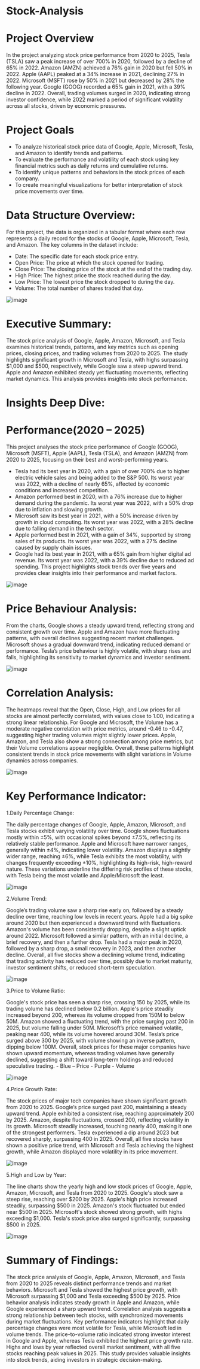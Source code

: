 # Stock-Analysis
# Project Overview

In the project analyzing stock price performance from 2020 to 2025, Tesla (TSLA) saw a peak increase of over 700% in 2020, followed by a decline of 65% in 2022. Amazon (AMZN) achieved a 76% gain in 2020 but fell 50% in 2022. Apple (AAPL) peaked at a 34% increase in 2021, declining 27% in 2022. Microsoft (MSFT) rose by 50% in 2021 but decreased by 28% the following year. Google (GOOG) recorded a 65% gain in 2021, with a 39% decline in 2022. Overall, trading volumes surged in 2020, indicating strong investor confidence, while 2022 marked a period of significant volatility across all stocks, driven by economic pressures.

# Project Goals

- To analyze historical stock price data of Google, Apple, Microsoft, Tesla, and Amazon to identify trends and patterns.
-	To evaluate the performance and volatility of each stock using key financial metrics such as daily returns and cumulative returns.
-	To identify unique patterns and behaviors in the stock prices of each company.
-  To create meaningful visualizations for better interpretation of stock price movements over time.

# Data Structure Overview:

For this project, the data is organized in a tabular format where each row represents a daily record for the stocks of Google, Apple, Microsoft, Tesla, and Amazon. The key columns in the dataset include:
-	Date: The specific date for each stock price entry.
-	Open Price: The price at which the stock opened for trading.
-	Close Price: The closing price of the stock at the end of the trading day.
-	High Price: The highest price the stock reached during the day.
-	Low Price: The lowest price the stock dropped to during the day.
-	Volume: The total number of shares traded that day.

![image](https://github.com/user-attachments/assets/cdad06e5-9ed2-43e6-bbaa-f948082e1e6e)


# Executive Summary:

The stock price analysis of Google, Apple, Amazon, Microsoft, and Tesla examines historical trends, patterns, and key metrics such as opening prices, closing prices, and trading volumes from 2020 to 2025. The study highlights significant growth in Microsoft and Tesla, with highs surpassing $1,000 and $500, respectively, while Google saw a steep upward trend. Apple and Amazon exhibited steady yet fluctuating movements, reflecting market dynamics. This analysis provides insights into stock performance.

# Insights Deep Dive:

# Performance(2020 – 2025)

This project analyses the stock price performance of Google (GOOG), Microsoft (MSFT), Apple (AAPL), Tesla (TSLA), and Amazon (AMZN) from 2020 to 2025, focusing on their best and worst-performing years.

-	Tesla had its best year in 2020, with a gain of over 700% due to higher electric vehicle sales and being added to the S&P 500. Its worst year was 2022, with a decline of nearly 65%, affected by economic conditions and increased competition.
-	Amazon performed best in 2020, with a 76% increase due to higher demand during the pandemic. Its worst year was 2022, with a 50% drop due to inflation and slowing growth.
-	Microsoft saw its best year in 2021, with a 50% increase driven by growth in cloud computing. Its worst year was 2022, with a 28% decline due to falling demand in the tech sector.
-	Apple performed best in 2021, with a gain of 34%, supported by strong sales of its products. Its worst year was 2022, with a 27% decline caused by supply chain issues.
-	Google had its best year in 2021, with a 65% gain from higher digital ad revenue. Its worst year was 2022, with a 39% decline due to reduced ad spending.
This project highlights stock trends over five years and provides clear insights into their performance and market factors.

![image](https://github.com/user-attachments/assets/ac769a84-e7db-4dd3-ad85-fa5a317d9787)


# Price Behaviour Analysis:

From the charts, Google shows a steady upward trend, reflecting strong and consistent growth over time. Apple and Amazon have more fluctuating patterns, with overall declines suggesting recent market challenges. Microsoft shows a gradual downward trend, indicating reduced demand or performance. Tesla’s price behaviour is highly volatile, with sharp rises and falls, highlighting its sensitivity to market dynamics and investor sentiment.

![image](https://github.com/user-attachments/assets/a3c60fff-28dd-4537-ab92-983e181fe4a4)


# Correlation Analysis:

The heatmaps reveal that the Open, Close, High, and Low prices for all stocks are almost perfectly correlated, with values close to 1.00, indicating a strong linear relationship. For Google and Microsoft, the Volume has a moderate negative correlation with price metrics, around -0.46 to -0.47, suggesting higher trading volumes might slightly lower prices. Apple, Amazon, and Tesla also show a strong connection among price metrics, but their Volume correlations appear negligible. Overall, these patterns highlight consistent trends in stock price movements with slight variations in Volume dynamics across companies.

![image](https://github.com/user-attachments/assets/74ec9fc3-9cb6-4c32-84eb-4966569b4207)


# Key Performance Indicator:

1.Daily Percentage Change:
 
The daily percentage changes of Google, Apple, Amazon, Microsoft, and Tesla stocks exhibit varying volatility over time. Google shows fluctuations mostly within ±5%, with occasional spikes beyond ±7.5%, reflecting its relatively stable performance. Apple and Microsoft have narrower ranges, generally within ±4%, indicating lower volatility. Amazon displays a slightly wider range, reaching ±6%, while Tesla exhibits the most volatility, with changes frequently exceeding ±10%, highlighting its high-risk, high-reward nature. These variations underline the differing risk profiles of these stocks, with Tesla being the most volatile and Apple/Microsoft the least.

![image](https://github.com/user-attachments/assets/00032121-eaa5-4f5a-bfe9-2bb44e509653)


2.Volume Trend:

Google’s trading volume saw a sharp rise early on, followed by a steady decline over time, reaching low levels in recent years. Apple had a big spike around 2020 but then experienced a downward trend with fluctuations. Amazon's volume has been consistently dropping, despite a slight uptick around 2022. Microsoft followed a similar pattern, with an initial decline, a brief recovery, and then a further drop. Tesla had a major peak in 2020, followed by a sharp drop, a small recovery in 2023, and then another decline.
Overall, all five stocks show a declining volume trend, indicating that trading activity has reduced over time, possibly due to market maturity, investor sentiment shifts, or reduced short-term speculation.

![image](https://github.com/user-attachments/assets/8805de09-e4d2-4d47-8ab9-641df2448b54)


3.Price to Volume Ratio:

Google's stock price has seen a sharp rise, crossing 150 by 2025, while its trading volume has declined below 0.2 billion. Apple's price steadily increased beyond 200, whereas its volume dropped from 150M to below 50M. Amazon showed a fluctuating trend, with the price surging past 200 in 2025, but volume falling under 50M. Microsoft’s price remained volatile, peaking near 400, while its volume hovered around 30M. Tesla’s price surged above 300 by 2025, with volume showing an inverse pattern, dipping below 100M.
Overall, stock prices for these major companies have shown upward momentum, whereas trading volumes have generally declined, suggesting a shift toward long-term holdings and reduced speculative trading.
                                                          - Blue – Price
                                                          - Purple - Volume
                                                           
![image](https://github.com/user-attachments/assets/4a02f004-51c0-45d0-a11f-4cf862f3261a)


4.Price Growth Rate:

The stock prices of major tech companies have shown significant growth from 2020 to 2025. Google’s price surged past 200, maintaining a steady upward trend. Apple exhibited a consistent rise, reaching approximately 200 by 2025. Amazon, despite fluctuations, crossed 200, reflecting volatility in its growth. Microsoft steadily increased, touching nearly 400, making it one of the strongest performers. Tesla experienced a dip around 2023 but recovered sharply, surpassing 400 in 2025.
Overall, all five stocks have shown a positive price trend, with Microsoft and Tesla achieving the highest growth, while Amazon displayed more volatility in its price movement.

![image](https://github.com/user-attachments/assets/e2ca9275-f382-4edf-a8d4-ce4c5339d267)


5.High and Low by Year:

The line charts show the yearly high and low stock prices of Google, Apple, Amazon, Microsoft, and Tesla from 2020 to 2025. Google's stock saw a steep rise, reaching over $200 by 2025. Apple's high price increased steadily, surpassing $500 in 2025. Amazon's stock fluctuated but ended near $500 in 2025. Microsoft's stock showed strong growth, with highs exceeding $1,000. Tesla's stock price also surged significantly, surpassing $500 in 2025.

![image](https://github.com/user-attachments/assets/35e09d16-2f3f-4a41-9342-d057bce14fac)


# Summary of Findings:

The stock price analysis of Google, Apple, Amazon, Microsoft, and Tesla from 2020 to 2025 reveals distinct performance trends and market behaviors. Microsoft and Tesla showed the highest price growth, with Microsoft surpassing $1,000 and Tesla exceeding $500 by 2025. Price behavior analysis indicates steady growth in Apple and Amazon, while Google experienced a sharp upward trend. Correlation analysis suggests a strong relationship between tech stocks, with synchronized movements during market fluctuations. Key performance indicators highlight that daily percentage changes were most volatile for Tesla, while Microsoft led in volume trends. The price-to-volume ratio indicated strong investor interest in Google and Apple, whereas Tesla exhibited the highest price growth rate. Highs and lows by year reflected overall market sentiment, with all five stocks reaching peak values in 2025. This study provides valuable insights into stock trends, aiding investors in strategic decision-making.






















